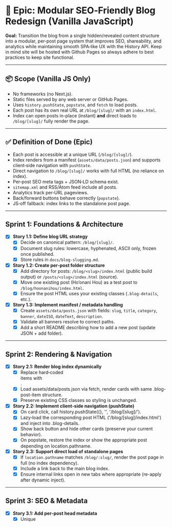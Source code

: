 # 🚀 Epic: Modular SEO‑Friendly Blog Redesign (Vanilla JavaScript)

**Goal:** Transition the blog from a single hidden/revealed content structure into a modular, per‑post page system that improves SEO, shareability, and analytics while maintaining smooth SPA‑like UX with the History API. Keep in mind site will be hosted with Github Pages so always adhere to best practices to keep site functional.

---

## 📦 Scope (Vanilla JS Only)
- No frameworks (no Next.js).  
- Static files served by any web server or GitHub Pages.  
- Uses `history.pushState`, `popstate`, and `fetch` to load posts.  
- Each post has its own real URL at `/blog/[slug]/` with an `index.html`.  
- Index can open posts in-place (instant) **and** direct loads to `/blog/[slug]/` fully render the page.

---

## ✅ Definition of Done (Epic)
- Each post is accessible at a unique URL (`/blog/[slug]/`).  
- Index renders from a manifest (`assets/data/posts.json`) and supports client‑side navigation with `pushState`.  
- Direct navigation to `/blog/[slug]/` works with full HTML (no reliance on index).  
- Per‑post SEO meta tags + JSON‑LD schema exist.  
- `sitemap.xml` and RSS/Atom feed include all posts.  
- Analytics track per‑URL pageviews.  
- Back/forward buttons behave correctly (`popstate`).  
- JS‑off fallback: index links to the standalone post page.

---

## Sprint 1: Foundations & Architecture
- [x] **Story 1.1: Define blog URL strategy**
  - [x] Decide on canonical pattern: `/blog/[slug]/`.
  - [x] Document slug rules: lowercase, hyphenated, ASCII only, frozen once published.
  - [x] Store rules in `docs/blog-slugging.md`.

- [x] **Story 1.2: Create per‑post folder structure**
  - [x] Add directory for posts: `/blog/<slug>/index.html` (public build output) or `/posts/<slug>/index.html` (source).
  - [x] Move one existing post (Ho’onani Hou) as a test post to `/blog/hoonanihou/index.html`.
  - [x] Ensure the post HTML uses your existing classes (`.blog-details`, etc.).

- [x] **Story 1.3: Implement manifest / metadata handling**
  - [x] Create `assets/data/posts.json` with fields: `slug`, `title`, `category`, `banner`, `dateISO`, `dateText`, `description`.
  - [x] Validate all banners resolve to correct paths.
  - [x] Add a short README describing how to add a new post (update JSON + add folder).

---

## Sprint 2: Rendering & Navigation
- [x] **Story 2.1: Render blog index dynamically**
  - [x] Replace hard‑coded <li> items with <ul class="blog-posts-list" data-blog-list></ul>.
  - [x] Load assets/data/posts.json via fetch, render cards with same .blog-post-item structure.
  - [x] Preserve existing CSS classes so styling is unchanged.

- [x] **Story 2.2: Implement client‑side navigation (pushState)**
  - [x] On card click, call history.pushState({}, '', '/blog/[slug]/').
  - [x] Lazy‑load the corresponding post HTML ('/blog/[slug]/index.html') and inject into .blog-details.
  - [x] Show back button and hide other cards (preserve your current behavior).
  - [x] On popstate, restore the index or show the appropriate post depending on location.pathname.

- [x] **Story 2.3: Support direct load of standalone pages**
  - [x] If `location.pathname` matches `/blog/:slug/`, render the post page in full (no index dependency).
  - [x] Include a link back to the main blog index.
  - [x] Ensure internal links open in new tabs where appropriate (re-apply after dynamic inject).

---

## Sprint 3: SEO & Metadata
- [x] **Story 3.1: Add per‑post head metadata**
  - [x] Unique <title> and <meta name="description"> per post.
  - [x] <link rel="canonical" href="…"> per post (root‑relative).
  - [x] Set language and charset appropriately.

- [x] **Story 3.2: Social sharing tags**
  - [x] Open Graph: og:title, og:description, og:image, og:url (root‑relative).
  - [x] Twitter Card: twitter:card, twitter:title, twitter:description, twitter:image.
  - [x] Verify previews via social debuggers.

- [x] **Story 3.3: Structured data (JSON‑LD)**
  - [x] Add Article schema with headline, datePublished, dateModified, author, image, mainEntityOfPage.
  - [x] Validate in Google Rich Results Test.

---

## Sprint 4: Analytics & Feeds
- [x] **Story 4.1: Analytics per post**
  - [x] Ensure pageviews fire per unique URL.
  - [x] Optional: custom event when opening post in-place from index.

- [x] **Story 4.2: Generate sitemap**
  - [x] Add static `sitemap.xml` including all `/blog/[slug]/` URLs with `<lastmod>`.
  - [x] Reference it in `robots.txt` and submit in Search Console.

- [x] **Story 4.3: RSS/Atom feed**
  - [x] Add `/feed.xml` (RSS) with `title`, `link`, `pubDate`, `description`, and per‑item GUIDs.
  - [x] Validate with an RSS/Atom validator.

---

## Sprint 5: Enhancements & Polish
- [ ] **Story 5.1: Prefetch on hover (optional)**
  - [ ] On mouseenter, `fetch('/blog/[slug]/index.html')` to warm cache.

- [ ] **Story 5.2: Progressive enhancement fallback**
  - [ ] Index cards have `<a href="/blog/[slug]/">` so JS‑off users navigate to the standalone page.
  - [ ] JS intercepts the click to use `pushState` for in‑place display.

- [ ] **Story 5.3: Backward compatibility**
  - [ ] If any legacy paths exist, add `<meta http-equiv="refresh">` or server‑side 301s to `/blog/[slug]/`.
  - [ ] Verify zero 404s in analytics and Search Console.

---

## 🧪 QA Checklist
- [ ] Back button behaves correctly from post → index and across multiple opens.
- [ ] Refresh on a post URL leaves you on that post.
- [ ] All links in injected content open in a new tab where expected.
- [ ] Images lazy‑load and are responsive.
- [ ] Lighthouse scores (SEO, Accessibility, Best Practices, Performance) at or above targets.
- [ ] `sitemap.xml` and feed discovered by bots/readers.
- [ ] No console errors.

---

## 📁 Example File Tree (Vanilla)
```
/assets/
  /css/...
  /js/script.js
  /images/Blogs/...
  /data/posts.json
/blog/
  /hoonanihou/
    index.html
  /another-post/
    index.html
index.html
sitemap.xml
feed.xml
robots.txt
```

---

## ✍️ Notes for Contributors
- Keep class names consistent with existing CSS/JS to avoid regressions.  
- Avoid changing slugs after publish; if necessary, add a redirect.  
- For new posts: create folder + update `posts.json` + add images.  
- Validate HTML, meta tags, and schema for each new post.

